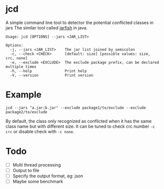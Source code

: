 # jcd

A simple command line tool to detector the potential conflicted classes in jars
The similar tool called [jarfish](https://code.google.com/archive/p/jarfish/wikis/Intro.wiki) in java.

```
Usage: jcd [OPTIONS] --jars <JAR_LIST>

Options:
  -j, --jars <JAR_LIST>    The jar list joined by semicolon
  -c, --check <CHECK>      [default: size] [possible values: size, crc, none]
  -e, --exclude <EXCLUDE>  The exclude package prefix, can be declared multiple times
  -h, --help               Print help
  -V, --version            Print version

```

# Example

```shell
jcd --jars "a.jar;b.jar" --exclude package1/to/exclude --exclude package2/to/exclude 
```

By default, the class only recognized as conflicted when it has the same class name but with different size.
It can be tuned to check crc number `-c crc` or disable check with `-c none`. 

# Todo

- [ ] Multi thread processing
- [ ] Output to file
- [ ] Specify the output format, eg: json
- [ ] Maybe some benchmark
